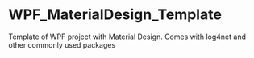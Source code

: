 # WPF_MaterialDesign_Template

Template of WPF project with Material Design.
Comes with log4net and other commonly used packages
